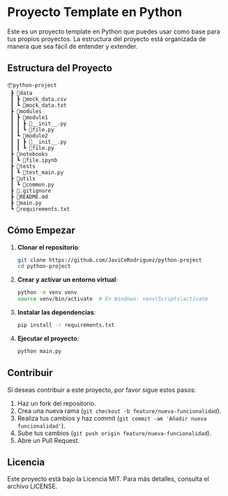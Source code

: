 # Proyecto Template en Python

Este es un proyecto template en Python que puedes usar como base para tus propios proyectos. La estructura del proyecto está organizada de manera que sea fácil de entender y extender.

## Estructura del Proyecto

```
📦python-project
 ┣ 📂data
 ┃ ┣ 📜mock_data.csv
 ┃ ┗ 📜mock_data.txt
 ┣ 📂modules
 ┃ ┣ 📂module1
 ┃ ┃ ┣ 📜__init__.py
 ┃ ┃ ┗ 📜file.py
 ┃ ┗ 📂module2
 ┃ ┃ ┣ 📜__init__.py
 ┃ ┃ ┗ 📜file.py
 ┣ 📂notebooks
 ┃ ┗ 📜file.ipynb
 ┣ 📂tests
 ┃ ┗ 📜test_main.py
 ┣ 📂utils
 ┃ ┗ 📜common.py
 ┣ 📜.gitignore
 ┣ 📜README.md
 ┣ 📜main.py
 ┗ 📜requirements.txt
```

## Cómo Empezar

1. **Clonar el repositorio**:

   ```sh
   git clone https://github.com/JaviCeRodriguez/python-project
   cd python-project
   ```

2. **Crear y activar un entorno virtual**:

   ```sh
   python -m venv venv
   source venv/bin/activate  # En Windows: venv\Scripts\activate
   ```

3. **Instalar las dependencias**:

   ```sh
   pip install -r requirements.txt
   ```

4. **Ejecutar el proyecto**:
   ```sh
   python main.py
   ```

## Contribuir

Si deseas contribuir a este proyecto, por favor sigue estos pasos:

1. Haz un fork del repositorio.
2. Crea una nueva rama (`git checkout -b feature/nueva-funcionalidad`).
3. Realiza tus cambios y haz commit (`git commit -am 'Añadir nueva funcionalidad'`).
4. Sube tus cambios (`git push origin feature/nueva-funcionalidad`).
5. Abre un Pull Request.

## Licencia

Este proyecto está bajo la Licencia MIT. Para más detalles, consulta el archivo LICENSE.
